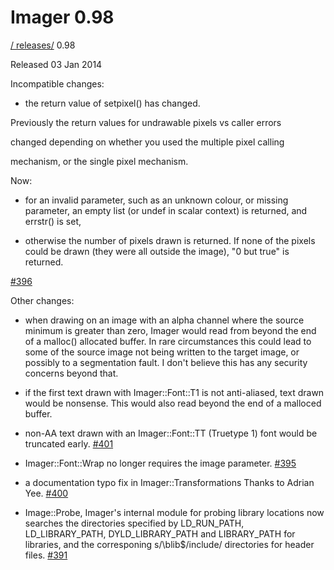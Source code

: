# Imager 0.98

[ / ](..) [releases/](./) 0.98

Released 03 Jan 2014

Incompatible changes:

- the return value of setpixel() has changed.

Previously the return values for undrawable pixels vs caller errors

changed depending on whether you used the multiple pixel calling

mechanism, or the single pixel mechanism.

Now:

- for an invalid parameter, such as an unknown colour, or missing parameter, an empty list (or undef in scalar context) is returned, and errstr() is set,

- otherwise the number of pixels drawn is returned. If none of the pixels could be drawn (they were all outside the image), "0 but true" is returned.

[#396](https://github.com/tonycoz/imager/issues/396)

Other changes:

- when drawing on an image with an alpha channel where the source minimum is greater than zero, Imager would read from beyond the end of a malloc() allocated buffer. In rare circumstances this could lead to some of the source image not being written to the target image, or possibly to a segmentation fault. I don't believe this has any security concerns beyond that.

- if the first text drawn with Imager::Font::T1 is not anti-aliased, text drawn would be nonsense. This would also read beyond the end of a malloced buffer.

- non-AA text drawn with an Imager::Font::TT (Truetype 1) font would be truncated early. [#401](https://github.com/tonycoz/imager/issues/401)

- Imager::Font::Wrap no longer requires the image parameter. [#395](https://github.com/tonycoz/imager/issues/395)

- a documentation typo fix in Imager::Transformations Thanks to Adrian Yee. [#400](https://github.com/tonycoz/imager/issues/400)

- Image::Probe, Imager's internal module for probing library locations now searches the directories specified by LD_RUN_PATH, LD_LIBRARY_PATH, DYLD_LIBRARY_PATH and LIBRARY_PATH for libraries, and the corresponing s/\blib$/include/ directories for header files. [#391](https://github.com/tonycoz/imager/issues/391)
